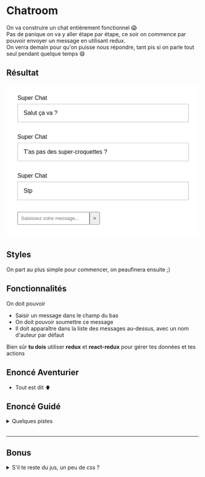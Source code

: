 # Chatroom

On va construire un chat entièrement fonctionnel :scream:  
Pas de panique on va y aller étape par étape, ce soir on commence par pouvoir envoyer un message en utilisant redux.  
On verra demain pour qu'on puisse nous répondre, tant pis si on parle tout seul pendant quelque temps :smile:

## Résultat

![résultat](result.png)

## Styles

On part au plus simple pour commencer, on peaufinera ensuite ;)

## Fonctionnalités

On doit pouvoir

- Saisir un message dans le champ du bas
- On doit pouvoir soumettre ce message
- Il doit apparaître dans la liste des messages au-dessus, avec un nom d'auteur par défaut

Bien sûr **tu dois** utiliser **redux** et **react-redux** pour gérer tes données et tes actions

## Enoncé Aventurier 

- Tout est dit :arrow_up:

## Enoncé Guidé

<details>
  <summary>
    Quelques pistes
  </summary>

Objectif : construire la ChatRoom

1 - **Config**: Récupération des outils et de la config
  - On récupère le modèle
  - On installe les dépendances

2 -  **Render**: Instanciation du composant racine et rendu dans le DOM réel
  - On vérifie qu'on fait bien le rendu d'un élément React dans le DOM avec le `render` de ReactDom


3 - **Découpage**: dans le composant racine on identifie les zones principales de l'appli
  - On peut nommer le composant racine `App` ou `Chat` (ou autre au choix), il contiendra un listing de messages et une zone de formulaire

4 - **Composants**: reponsables de la représentation d'un fragment d'interface
  - On décrit un composant `Form` pour le formulaire
  - On décrit un composant `Messages` pour le listing des messages
  - On décrit un composant `Message` pour le contenu d'un message

5 - **Props**: configuration des composants via les props
  - Le composant `Message` transpose une chaîne de caractère représentant un message vers une représentation
    - On passe une prop à l'instanciation des `Message` dans `Messages`
    - Dans le composant on récupère la prop, on la valide et on s'en sert

6 - **Store**: détenteur de la vérité 
  - On installe Redux
  - On crée le store, le gardien du state, pour cela aide-toi du code produit en cours dans le dossier `store`

  - <details><summary>Solution pour créer le store</summary>

      ```js
      import { createStore } from 'redux';

      import reducer from 'chemin/vers/reducer';

      const store = createStore(reducer);

      export default store;
      ```
    </details>

  - **Reducer**: fonction qui sait retourner un nouveau state en fonction d'une action
    - On crée le reducer à fournir au store, pour le moment il ne gère aucune action, pour cela aide-toi du reducer codé en cours
  - **State initial**: données représentant l'état initial de notre application
    - Il nous faut la liste des messages initiaux dans le state
  - <details><summary>Solution pour créer le reducer</summary>

    ```js
    const initialState = {
      /* 
        ranger les messages initiaux dans le state
      */
    };

    const reducer = (state = initialState, action = {}) => {
      switch (action.type) {
        default:
          return state;
      }
    }

    export default reducer;
    ```
    </details>

7 - **Provider**: diffuseur du store
  - Notre store est notre interface pour dialoguer avec le state, on le veut partout
   - On installe React-Redux
   - On instancie le composant `Provider` à la racine de notre application, on passe le composant racine en enfant du provider
   - On importe le store pour la passer en prop au provider
   - Pense toujours à regarder les exemples du jour

8 - **useSelector**: branchement en lecture
  - Le composant `Messages` veut ses messages qui sont en principe dans le state connu du store, le hook `useSelector` fourni par react-redux va nous permettre d'aller les récupérer et de nous en servir avec un `map` par exemple pour appeler plusieurs fois le composant `Message` à qui on va passer le contenu de chaque message en props
  - Comme toujours va voir le code du jour pour retrouver comment utiliser `useSelector` ou aide toi de la [documentation](https://react-redux.js.org/api/hooks)

Notre application sait afficher correctement des messages, il faut maintenant pouvoir en ajouter, on prépare un champ contrôlé puis on gère la soumission du formulaire

On fait en sorte que la `value` du champ de notre composant `Form` dépende du state
  - On définit une valeur initiale dans notre state initial
  - On reprend l'étape 8 pour utiliser `useSelector` et afficher une valeur dans notre formulaire qui vient du state

Puis il faut pouvoir modifier la valeur de ce champ, pour cela on passe à l'étape 9

9 - **useDispatch** : émission d'intentions 
  - **Event**: dans les composants on réagit à des interactions
    - On ajoute un écouteur via une prop `onClick`, `onSubmit`, `onChange`, ... dans le composant
    - <details><summary>Un peu d'aide</summary>

        ```jsx
        // mon composant
        const Composant = () => {
          const handleChange = (event) => {
            console.log(event.value);
            // Ici j'ai l'intention de changer la valeur du champ
          }

          return (
            <form>
              <input onChange={handleChange} />
            </form>
          );
        };
        ```
      </details>
    - Oui mais quoi faire quand l'event a lieu ? on va émettre une intention :arrow_down:
  - **Dispatch d'une Action**: émission d'une intention
    - On appelle le hook `useDispatch` fourni par react-refux pour récupérer la fonction `dispatch` capable d'émettre une intention
    - On fait en sorte de dispatcher une action en réponse à une intéraction
    - Si possible on prépare l'**action type** et l'**action creator** qui vont bien par soucis pratique  
    - Quand l'intention est émise, plus qu'à la traduire dans les faits
  - **Reducer** = un traducteur d'intentions
    - Dispatcher, c'est appeler la méthode dispatch du store. On fait donc travailler notre store qui va appeler le reducer et lui passer l'action pour savoir comment le state doit évoluer
    - On ajoute un `case` dans notre reducer pour gérer le cas de cette action et décrire comment devra évoluer le state en fonction de l'action
    - On n'oublie pas d'importer l'action type qui va bien
    - <details><summary>Un exemple ?</summary>
  
        ```js
          const reducer = (state = initialState, action = {}) => {
            switch (action.type) {
              case ACTION_TYPE:
                return {
                  ...state,
                  modif: 'truc',
                }
              default:
                return state;
            }
          };
        ```
      </details>

On reprend l'étape 9 pour gérer la soumission

</details>
<br>

---

## Bonus


<details>
  <summary>
    S'il te reste du jus, un peu de css ?
  </summary>

### On peaufine

Rapproche toi de la capture ci dessous en retravaillant tes styles

![résultat](bonus.png)


